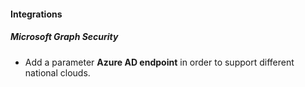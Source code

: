 
#### Integrations
##### Microsoft Graph Security
- Add a parameter **Azure AD endpoint** in order to support different national clouds.
